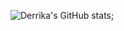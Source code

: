 

![Derrika's GitHub stats](https://github-readme-stats.vercel.app/api?username=derrika&show_icons=true&theme=gruvbox);



